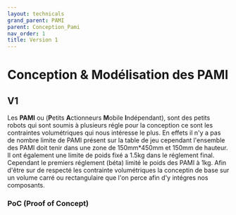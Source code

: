 ```yaml
---
layout: technicals
grand_parent: PAMI
parent: Conception_Pami
nav_order: 1
title: Version 1
---
```


# Conception & Modélisation des PAMI

## V1

Les **PAMI** ou (**P**etits **A**ctionneurs **M**obile **I**ndépendant), sont des petits robots qui sont soumis à plusieurs régle pour la conception ce sont les contraintes volumétriques qui nous intéresse le plus. En effets il n'y a pas de nombre limite de PAMI présent sur la table de jeu cependant l'ensemble des PAMI doit tenir dans une zone de 150mm*450mm et 150mm de hauteur. Il ont également une limite de poids fixé a 1.5kg dans le réglement final. Cependant le premiers réglement (béta) limité le poids des PAMI à 1kg. Afin d'être sur de respecté les contrainte volumétriques la conceptin de base sur un volume carré ou rectangulaire que l'on perce afin d'y intégres nos composants.


### PoC (Proof of Concept)


<model-viewer disable-zoom src="../../models/PAMI_v1.gltf" ar ar-modes="webxr scene-viewer quick-look" camera-controls tone-mapping="neutral" poster="../../models/poster_pamiv1.webp" shadow-intensity="1" height="150%" weight="150%"> </model-viewer>
